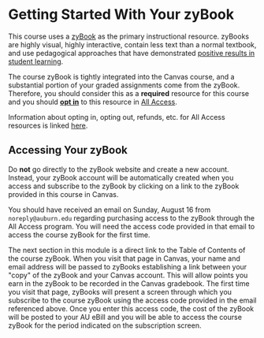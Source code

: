# Getting Started With Your zyBook

This course uses a [zyBook](https://www.zybooks.com/) as the primary
instructional resource. zyBooks are highly visual, highly interactive, contain
less text than a normal textbook, and use pedagogical approaches that have demonstrated 
[positive results in student learning](https://www.zybooks.com/research/).

The course zyBook is tightly integrated into the Canvas course, and a
substantial portion of your graded assignments come from the zyBook.
Therefore, you should consider this as a **required** resource for this course
and you should [**opt in**]() to this resource in 
[All Access](https://www.aubookstore.com/t-textbook_allaccess.aspx). 

Information about opting in, opting out, refunds, etc. for All Access resources is linked [here]().

## Accessing Your zyBook

Do **not** go directly to the zyBook website and create a new account.
Instead, your zyBook account will be automatically created when you access and
subscribe to the zyBook by clicking on a link to the zyBook provided in this
course in Canvas.

You should have received an email on Sunday, August 16 from
`noreply@auburn.edu` regarding purchasing access to the zyBook through the All
Access program. You will need the access code provided in that email to access
the course zyBook for the first time.

The next section in this module is a direct link to the Table of Contents of
the course zyBook. When you visit that page in Canvas, your name and email
address will be passed to zyBooks establishing a link between your "copy" of
the zyBook and your Canvas account. This will allow points you earn in the
zyBook to be recorded in the Canvas gradebook. The first time you visit that
page, zyBooks will present a screen through which you subscribe to the course
zyBook using the access code provided in the email referenced above. Once you
enter this access code, the cost of the zyBook will be posted to your AU eBill
and you will be able to access the course zyBook for the period indicated on
the subscription screen.





